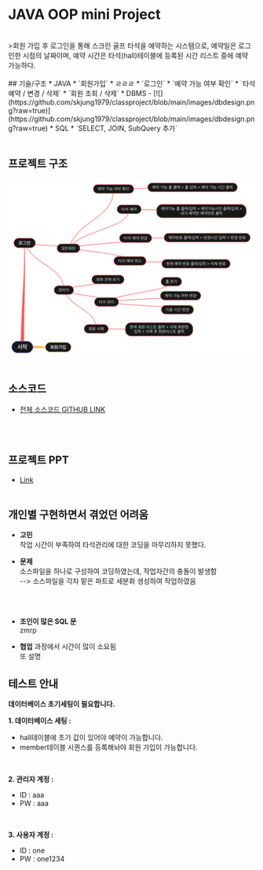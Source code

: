 # JAVA OOP mini Project
<br>
>회원 가입 후 로그인을 통해 스크린 골프 타석을 예약하는 시스템으로, 예약일은 로그인한 시점의 날짜이며, 예약 시간은 타석(hall)테이블에 등록된 시간 리스트 중에 예약 가능하다. <br>

<br>
## 기술/구조
* JAVA 
    * `회원가입`
		* ㄹㄹㄹ
    * `로그인`
    * `예약 가능 여부 확인`
    * `타석 예약 / 변경 / 삭제`
    * `회원 조회 / 삭제`
* DBMS - 
    [![](https://github.com/skjung1979/classproject/blob/main/images/dbdesign.png?raw=true)](https://github.com/skjung1979/classproject/blob/main/images/dbdesign.png?raw=true)
* SQL
    * `SELECT, JOIN, SubQuery 추가`
<br><br>

## 프로젝트 구조
[![](https://github.com/skjung1979/classproject/blob/main/images/flowchart.png?raw=true)](https://github.com/skjung1979/classproject/blob/main/images/flowchart.png?raw=true)
<br><br>

## 소스코드 
* [전체 소스코드 GITHUB LINK ](https://github.com/HS0430/miniProject)

<br><br>

## 프로젝트 PPT 
* [Link](https://docs.google.com/presentation/d/198-wc4FJwJjXb1vgX7rnfxAM-pQ9KGxS/edit?usp=sharing&ouid=118102209175623888333&rtpof=true&sd=true)
<br><br>

## 개인별 구현하면서 겪었던 어려움 
* **고민** <br>
작업 시간이 부족하여 타석관리에 대한 코딩을 마무리하지 못했다.<br>

* **문제** <br>
소스파일을 하나로 구성하여 코딩하였는데, 작업자간의 충돌이 발생함<br>
--> 소스파일을 각자 맡은 파트로 세분화 생성하여 작업하였음
<br>
<br>

* **조인이 많은 SQL 문**  <br>
zmrp

* **협업** 과정에서 시간이 많이 소요됨 <br>
또 설명


## 테스트 안내 
**데이터베이스 초기세팅이 필요합니다.** 

**1. 데이터베이스 세팅 :**
* hall테이블에 초기 값이 있어야 예약이 가능합니다.
* member테이블 시퀀스를 등록해놔야 회원 가입이 가능합니다.
<br>

**2. 관리자 계정 :**
* ID : aaa
* PW : aaa
<br>

**3. 사용자 계정 :**
* ID : one
* PW : one1234
<br><br>